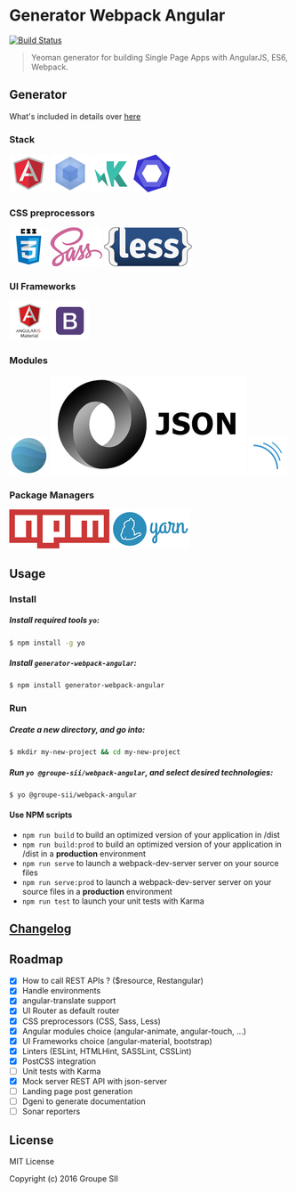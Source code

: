 # Generator Webpack Angular
[![Build Status](https://travis-ci.org/groupe-sii/generator-webpack-angular.svg?branch=develop)](https://travis-ci.org/groupe-sii/generator-webpack-angular)

> Yeoman generator for building Single Page Apps with AngularJS, ES6, Webpack.

## Generator

What's included in details over [here](docs/STACK.md)

### Stack

[![AngularJS](assets/angularjs.png "AngularJS")](https://angularjs.org/)
[![Webpack](assets/webpack.png "Webpack")](https://webpack.github.io/)
[![Karma](assets/karma.png "Karma")](https://karma-runner.github.io)
[![ESLint](assets/eslint.png "ESLint")](http://eslint.org/)

### CSS preprocessors

![CSS](assets/css3.png "CSS 3")
[![Sass](assets/sass.png "Sass")](http://sass-lang.com/)
[![Less](assets/less.png "Less")](http://lesscss.org/)

### UI Frameworks

[![AngularJS Material](assets/angularjs-material.png "AngularJS Material")](https://material.angularjs.org/latest/)
[![Bootstrap](assets/bootstrap.png "Bootstrap")](http://getbootstrap.com/)

### Modules

[![angular-translate](assets/angular-translate.png "Angular Translate")](https://angular-translate.github.io/)
[![json-server](assets/json-server.png "JSON Server")](https://github.com/typicode/json-server)
[![SonarQube](assets/sonar-qube.png "sonar-web-frontend-reporters")](https://github.com/groupe-sii/sonar-web-frontend-reporters)

### Package Managers

[![npm](assets/npm.png "npm")](https://www.npmjs.com/)
[![Yarn](assets/yarn.png "Yarn")](https://yarnpkg.com/)

## Usage

### Install

##### Install required tools `yo`:

```sh
$ npm install -g yo
```

##### Install `generator-webpack-angular`:

```sh
$ npm install generator-webpack-angular
```

### Run

##### Create a new directory, and go into:

```sh
$ mkdir my-new-project && cd my-new-project
```

##### Run `yo @groupe-sii/webpack-angular`, and select desired technologies:

```sh
$ yo @groupe-sii/webpack-angular
```

#### Use NPM scripts

- `npm run build` to build an optimized version of your application in /dist
- `npm run build:prod` to build an optimized version of your application in /dist in a **production** environment
- `npm run serve` to launch a webpack-dev-server server on your source files
- `npm run serve:prod` to launch a webpack-dev-server server on your source files in a **production** environment
- `npm run test` to launch your unit tests with Karma

## [Changelog](https://github.com/groupe-sii/generator-webpack-angular/blob/master/CHANGELOG.md)

## Roadmap

- [x] How to call REST APIs ? ($resource, Restangular)
- [x] Handle environments
- [x] angular-translate support
- [x] UI Router as default router
- [x] CSS preprocessors (CSS, Sass, Less)
- [x] Angular modules choice (angular-animate, angular-touch, ...)
- [x] UI Frameworks choice (angular-material, bootstrap)
- [x] Linters (ESLint, HTMLHint, SASSLint, CSSLint)
- [x] PostCSS integration
- [ ] Unit tests with Karma
- [x] Mock server REST API with json-server
- [ ] Landing page post generation
- [ ] Dgeni to generate documentation
- [ ] Sonar reporters

## License

MIT License

Copyright (c) 2016 Groupe SII
